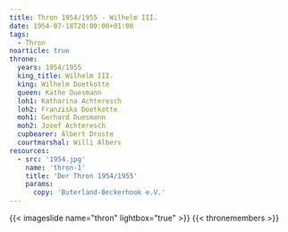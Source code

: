 ```yaml
---
title: Thron 1954/1955 - Wilhelm III.
date: 1954-07-18T20:00:00+01:00
tags:
  - Thron
noarticle: true
throne:
  years: 1954/1955
  king_title: Wilhelm III.
  king: Wilhelm Doetkotte
  queen: Käthe Duesmann
  loh1: Katharina Achteresch
  loh2: Franziska Doetkotte
  moh1: Gerhard Duesmann
  moh2: Josef Achteresch
  cupbearer: Albert Droste
  courtmarshal: Willi Albers
resources:
  - src: '1954.jpg'
    name: 'thron-1'
    title: 'Der Thron 1954/1955'
    params:
      copy: 'Buterland-Beckerhook e.V.'
---
```

{{< imageslide name="thron" lightbox="true" >}}
{{< thronemembers >}}

